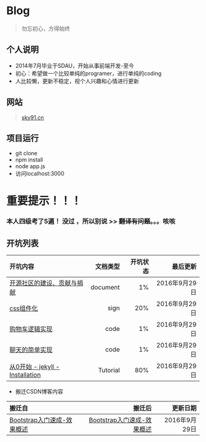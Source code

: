 # Blog

> 勿忘初心，方得始终

## 个人说明
* 2014年7月毕业于SDAU，开始从事前端开发-至今
* 初心：希望做一个比较单纯的programer，进行单纯的coding
* 人比较懒，更新不稳定，视个人兴趣和心情进行更新

## 网站
> [sky91.cn](http://sky91.cn)

## 项目运行
- git clone
- npm install
- node app.js
- 访问localhost:3000

# **重要提示！！！**
### 本人四级考了5遍！ 没过 ，所以别说 >> ~~翻译有问题~~。。。咳咳

## 开坑列表 

|开坑内容|文档类型|开坑状态|最后更新|
|:--|--:|--:|--:|
|[开源社区的建设、贡献与捐献](./public/docs/donate/readme.md)|document|1%|2016年9月29日|
|[css组件化](./public/docs/css-component/readme.md)|sign|20%|2016年9月29日|
|[购物车逻辑实现](./public/docs/cart/readme.md)|code|1%|2016年9月29日|
|[聊天的简单实现](./public/docs/chat/readme.md)|code|1%|2016年9月29日|
|[从0开始 - jekyll - Installation](./public/docs/jekyll/0-Installation.md)|Tutorial|80%|2016年9月29日|

* 搬迁CSDN博客内容

|搬迁自|搬迁后|更新日期|
|:--|--:|--:|
|[Bootstrap入门速成-效果概述](http://blog.csdn.net/occultskyrong/article/details/44966005)|[Bootstrap入门速成-效果概述](./public/docs/bootstrap/0-overview.md)|2016年9月29日|
 
